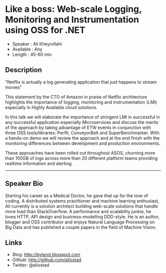 Like a boss: Web-scale Logging, Monitoring and Instrumentation using OSS for .NET
=============================

* Speaker   : Ali Kheyrollahi
* Available : Any
* Length    : 45-60 min

Description
-----------
"Netflix is actually a log generating application that just happens to stream movies"

This statement by the CTO of Amazon in praise of Netflix architecture highlights the importance of logging, monitoring and instrumentation (LMI) especially in Highly Available cloud solutions.

In this talk we will elaborate the importance of stringent LMI in successful in any successful application especially Microservices and discuss the merits of the approach by taking advantage of ETW events in conjunction with three OSS tools/libraries: PerfIt, ConveyorBelt and SuperBenchmarker. With a hands-on demo we will review the approach and at the end finish with the monitoring differences between development and production environments.

These approaches have been rolled out throughout ASOS, churning more than 100GB of logs across more than 20 different platform teams providing realtime information and alerting.

---------------

Speaker Bio
-----------

Starting his career as a Medical Doctor, he gave that up for the love of coding. A distributed systems practitioner and machine learning enthusiast, Ali currently is a solution architect building web-scale solutions that handle more load than StackOverflow. A performance and scalability junkie, he loves HTTP, API design and business-modelling DDD-style. He is an author, blogger and OSS contributor and enjoys Natural Language Processing on Big Data and has published a couple papers in the field of Machine Vision.


Links
-----

* Blog: http://byterot.blogspot.com
* Github: http://github.com/aliostad
* Twitter: @aliostad
